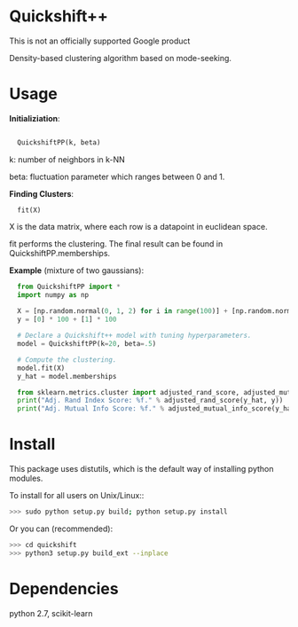 Quickshift++
======
This is not an officially supported Google product

Density-based clustering algorithm based on mode-seeking.


Usage
======

**Initializiation**:

```python

  QuickshiftPP(k, beta) 
```
k: number of neighbors in k-NN

beta: fluctuation parameter which ranges between 0 and 1.

**Finding Clusters**:

```
  fit(X)
```
X is the data matrix, where each row is a datapoint in euclidean space.

fit performs the clustering. The final result can be found in QuickshiftPP.memberships.

**Example** (mixture of two gaussians):

```python
  from QuickshiftPP import *
  import numpy as np
  
  X = [np.random.normal(0, 1, 2) for i in range(100)] + [np.random.normal(5, 1, 2) for i in range(100)]
  y = [0] * 100 + [1] * 100

  # Declare a Quickshift++ model with tuning hyperparameters.
  model = QuickshiftPP(k=20, beta=.5)

  # Compute the clustering.
  model.fit(X)
  y_hat = model.memberships

  from sklearn.metrics.cluster import adjusted_rand_score, adjusted_mutual_info_score
  print("Adj. Rand Index Score: %f." % adjusted_rand_score(y_hat, y))
  print("Adj. Mutual Info Score: %f." % adjusted_mutual_info_score(y_hat, y))
```

Install
=======

This package uses distutils, which is the default way of installing
python modules.

To install for all users on Unix/Linux::

```bash
>>> sudo python setup.py build; python setup.py install
```

Or you can (recommended):

```bash
>>> cd quickshift
>>> python3 setup.py build_ext --inplace
```

Dependencies
=======

python 2.7, scikit-learn



